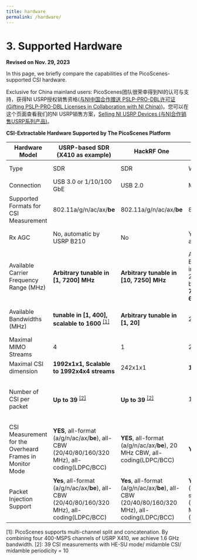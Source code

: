 ```yaml
---
title: hardware
permalink: /hardware/
---
```


# 3. Supported Hardware

**Revised on Nov. 29, 2023**

In this page, we briefly compare the capabilities of the PicoScenes-supported CSI hardware. 

Exclusive for China mainland users: PicoScenes团队很荣幸得到NI的认可与支持，获得NI USRP授权销售资格([与NI中国合作赠送 PSLP-PRO-DBL许可证 (Gifting PSLP-PRO-DBL Licenses in Collaboration with NI China)](features_pricing.md#421-与ni中国合作赠送-pslp-pro-dbl许可证-gifting-pslp-pro-dbl-licenses-in-collaboration-with-ni-china))。您可以在这个页面查看我们的NI USRP销售方案，[Selling NI USRP Devices (与NI合作销售USRP系列产品)](ni.md)。

**CSI-Extractable Hardware Supported by The PicoScenes Platform**

| Hardware Model | USRP-based SDR (X410 as example) | HackRF One | AX210/AX200 | QCA9300 | IWL5300 |
|---------------|----------------------------------|------------|-------------|----------|----------|
| Type | SDR | SDR | Wi-Fi NIC | Wi-Fi NIC | Wi-Fi NIC |
| Connection | USB 3.0 or 1/10/100 GbE | USB 2.0 | M.2 2230 | Mini PCI-E 1x | Mini PCI-E 1x |
| Supported Formats for CSI Measurement | 802.11a/g/n/ac/ax/**be** | 802.11a/g/n/ac/ax/**be** | 802.11a/g/n/ac/ax | 802.11n | 802.11n |
| Rx AGC | No, automatic by USRP B210 | No | Yes, only automatic | Yes, has manual mode | Yes, only automatic |
| Available Carrier Frequency Range (MHz) | **Arbitrary tunable in [1, 7200] MHz** | **Arbitrary tunable in [10, 7250] MHz** | AX200: 2.4/5 GHz Bands, 470 MHz in total; **AX210**: 2.4/5/**6** GHz bands (**[5955, 7115] MHz in 6GB)** | **Arbitrary tunable in [2.2-2.9] and [4.4-6.1] GHz** | 2.4/5 GHz Bands, 470 MHz in total |
| Available Bandwidths (MHz) | **tunable in [1, 400], scalable to 1600** <sup><a href="#note1">[1]</a></sup> | **Arbitrary tunable in [1, 20]** | 20/40/80/**160** | **Arbitrary tunable in [2.5, 80]** | 20/40 |
| Maximal MIMO Streams | 4 | 1 | 2 | 3 | 3 |
| Maximal CSI dimension | **1992x1x1, Scalable to 1992x4x4 streams** | 242x1x1 | **1992x2x2** | 114x3x3 | 30x3x3 |
| Number of CSI per packet | **Up to 39** <sup><a href="#note2">[2]</a></sup> | **Up to 39** <sup><a href="#note2">[2]</a></sup> | 1 | **2, by HT-rate Extra Spatial Sounding (ESS)** | **2, by HT-rate Extra Spatial Sounding (ESS)** |
| CSI Measurement for the Overheard Frames in Monitor Mode | **YES**, all-format (a/g/n/ac/ax/**be**), all-CBW (20/40/80/160/320 MHz), all-coding(LDPC/BCC) | **YES**, all-format (a/g/n/ac/ax/**be**), 20 MHz CBW, all-coding(LDPC/BCC) | **YES** | No, only for 11n sounding frames | No, only for the special 12:34:56 address |
| Packet Injection Support | **Yes**, all-format (a/g/n/ac/ax/**be**), all-CBW (20/40/80/160/320 MHz), all-coding(LDPC/BCC) | **Yes**, all-format (a/g/n/ac/ax/**be**), all-CBW (20/40/80/160/320 MHz), all-coding(LDPC/BCC) | **Yes**, all-format (a/g/n/ac/**ax**), sub-320 CBW (20/40/80/160 MHz), all-coding (LDPC/BCC) | Yes, a/g/n | Yes, a/g/n |

<a name="note1"></a>[1]: PicoScenes supports multi-channel split and concatenation. By combining four 400-MSPS channels of USRP X410, we achieve 1.6 GHz bandwidth.
<a name="note2"></a>[2]: 39 CSI measurements with HE-SU mode/ midamble CSI/ midamble periodicity = 10
